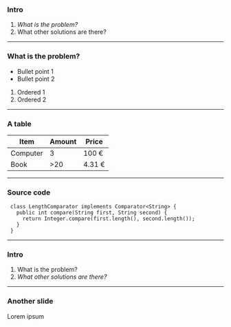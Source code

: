
### Intro

<!-- .slide: data-background="../../vendors/codecentric/master/img/background-title-orig.jpg" -->

1. *What is the problem?*
1. What other solutions are there?

---

### What is the problem?

- Bullet point 1
- Bullet point 2
 1. Ordered 1
 1. Ordered 2

---

### A table

<table>
    <thead>
        <tr>
            <th>Item</th>
            <th>Amount</th>
            <th>Price</th>
        </tr>
    </thead>
    <tbody>
        <tr>
            <td>Computer</td>
            <td>3</td>
            <td>100 €</td>
        </tr>
        <tr>
            <td>Book</td>
            <td>&gt;20</td>
            <td>4.31 €</td>
        </tr>
    </tr></tbody>
</table>

---

### Source code

```
 class LengthComparator implements Comparator<String> {
   public int compare(String first, String second) {
     return Integer.compare(first.length(), second.length());
   }
 }
```

---

### Intro

<!-- .slide: data-background="../../vendors/codecentric/master/img/background-title-orig.jpg" -->

1. What is the problem?
1. *What other solutions are there?*


---

### Another slide

Lorem ipsum
